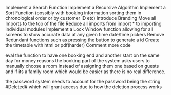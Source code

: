 Implement a Search Function
Implement a Recursive Algorithm
Implement a Sort Function (possibly with booking information sorting them in chronological order or by customer ID etc)
Introduce Branding
Move all Imports to the top of the file
Reduce all imports from import * to importing individual modules
Implement a Lock Window function allowing for all screens to show accurate data at any given time
date/time pickers
Remove Redundant functions such as pressing the button to generate a id
Create the timetable with html or pdf(harder)
Comment more code



eval
the function to have one booking end and another start on the same day for money reasons 
the booking part of the system asks users to manually choose a room instead of assigning them one based on guests and if its a family room which would be easier as there is no real difference.


the password system needs to account for the password being the string #Deleted# which will grant access due to how the deletion process works
